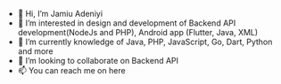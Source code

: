 - 👋 Hi, I’m Jamiu Adeniyi
- 👀 I’m interested in design and development of Backend API development(NodeJs and PHP), Android app (Flutter, Java, XML) 
- 🌱 I’m currently knowledge of Java, PHP, JavaScript, Go, Dart, Python and more 
- 💞️ I’m looking to collaborate on Backend API
- 📫 You can reach me on here
